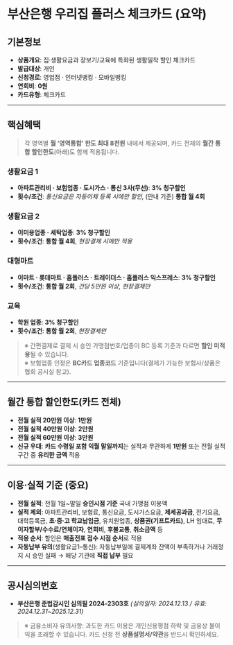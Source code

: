 # 부산은행 우리집 플러스 체크카드 (요약)

## 기본정보
- **상품개요**: 집·생활요금과 장보기/교육에 특화된 생활밀착 할인 체크카드
- **발급대상**: 개인
- **신청경로**: 영업점 · 인터넷뱅킹 · 모바일뱅킹
- **연회비**: **0원**
- **카드유형**: 체크카드

---

## 핵심혜택
> 각 영역별 **월 ‘영역통합’ 한도 최대 8천원** 내에서 제공되며, 카드 전체의 **월간 통합 할인한도**(아래)도 함께 적용됩니다.

### 생활요금 1
- **아파트관리비 · 보험업종 · 도시가스 · 통신 3사(무선)**: **3% 청구할인**
- **횟수/조건**: *통신요금은 자동이체 등록 시에만 할인*, (안내 기준) **통합 월 4회**

### 생활요금 2
- **이미용업종 · 세탁업종**: **3% 청구할인**
- **횟수/조건**: **통합 월 4회**, *현장결제 시에만 적용*

### 대형마트
- **이마트 · 롯데마트 · 홈플러스 · 트레이더스 · 홈플러스 익스프레스**: **3% 청구할인**
- **횟수/조건**: **통합 월 2회**, *건당 5만원 이상*, *현장결제만*

### 교육
- **학원 업종**: **3% 청구할인**
- **횟수/조건**: **통합 월 2회**, *현장결제만*

> ※ 간편결제로 결제 시 승인 가맹점번호/업종이 BC 등록 기준과 다르면 **할인 미적용**될 수 있습니다.  
> ※ 보험업종 인정은 **BC카드 업종코드** 기준입니다(결제가 가능한 보험사/상품은 협회 공시실 참고).

---

## 월간 통합 할인한도(카드 전체)
- **전월 실적 20만원 이상**: **1만원**
- **전월 실적 40만원 이상**: **2만원**
- **전월 실적 60만원 이상**: **3만원**
- **신규 우대**: **카드 수령일 포함 익월 말일까지**는 실적과 무관하게 **1만원** 또는 전월 실적 구간 중 **유리한 금액** 적용

---

## 이용·실적 기준 (중요)
- **전월 실적**: 전월 1일~말일 **승인시점 기준** 국내 가맹점 이용액
- **실적 제외**: 아파트관리비, 보험료, 통신요금, 도시가스요금, **제세공과금**, 전기요금, 대학등록금, **초·중·고 학교납입금**, 유치원업종, **상품권(기프트카드)**, LH 임대료, **무이자할부/수수료/연체이자**, **연회비**, **후불교통**, **취소금액** 등
- **적용 순서**: 할인은 **매출전표 접수 시점 순서**로 적용
- **자동납부 유의**(생활요금1–통신): 자동납부일에 결제계좌 잔액이 부족하거나 거래정지 시 승인 실패 → 해당 기관에 **직접 납부** 필요

---

## 공시심의번호
- **부산은행 준법감시인 심의필 2024-2303호** *(심의일자: 2024.12.13 / 유효: 2024.12.31~2025.12.31)*

> ※ 금융소비자 유의사항: 과도한 카드 이용은 개인신용평점 하락 및 금융상 불이익을 초래할 수 있습니다. 카드 신청 전 **상품설명서/약관**을 반드시 확인하세요.
